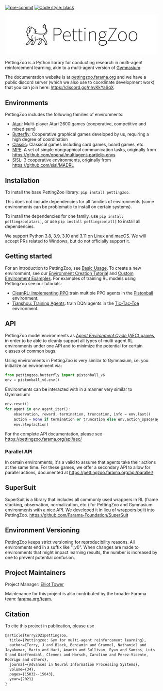 [![pre-commit](https://img.shields.io/badge/pre--commit-enabled-brightgreen?logo=pre-commit&logoColor=white)](https://pre-commit.com/) [![Code style: black](https://img.shields.io/badge/code%20style-black-000000.svg)](https://github.com/psf/black)

<p align="center">
    <img src="https://raw.githubusercontent.com/Farama-Foundation/PettingZoo/master/pettingzoo-text.png" width="500px"/>
</p>

PettingZoo is a Python library for conducting research in multi-agent reinforcement learning, akin to a multi-agent version of [Gymnasium](https://github.com/Farama-Foundation/Gymnasium).

The documentation website is at [pettingzoo.farama.org](https://pettingzoo.farama.org) and we have a public discord server (which we also use to coordinate development work) that you can join here: https://discord.gg/nhvKkYa6qX

## Environments

PettingZoo includes the following families of environments:

* [Atari](https://pettingzoo.farama.org/environments/atari/): Multi-player Atari 2600 games (cooperative, competitive and mixed sum)
* [Butterfly](https://pettingzoo.farama.org/environments/butterfly): Cooperative graphical games developed by us, requiring a high degree of coordination
* [Classic](https://pettingzoo.farama.org/environments/classic): Classical games including card games, board games, etc.
* [MPE](https://pettingzoo.farama.org/environments/mpe): A set of simple nongraphical communication tasks, originally from https://github.com/openai/multiagent-particle-envs
* [SISL](https://pettingzoo.farama.org/environments/sisl): 3 cooperative environments, originally from https://github.com/sisl/MADRL

## Installation

To install the base PettingZoo library: `pip install pettingzoo`.

This does not include dependencies for all families of environments (some environments can be problematic to install on certain systems).

To install the dependencies for one family, use `pip install pettingzoo[atari]`, or use `pip install pettingzoo[all]` to install all dependencies.

We support Python 3.8, 3.9, 3.10 and 3.11 on Linux and macOS. We will accept PRs related to Windows, but do not officially support it.

## Getting started

For an introduction to PettingZoo, see [Basic Usage](https://pettingzoo.farama.org/content/basic_usage/). To create a new environment, see our [Environment Creation Tutorial](https://pettingzoo.farama.org/tutorials/custom_environment/1-project-structure/) and [Custom Environment Examples](https://pettingzoo.farama.org/content/environment_creation/).
For examples of training RL models using PettingZoo see our tutorials:
* [CleanRL: Implementing PPO](https://pettingzoo.farama.org/tutorials/cleanrl/implementing_PPO/):train multiple PPO agents in the [Pistonball](https://pettingzoo.farama.org/environments/butterfly/pistonball/) environment.
* [Tianshou: Training Agents](https://pettingzoo.farama.org/tutorials/tianshou/intermediate/): train DQN agents in the [Tic-Tac-Toe](https://pettingzoo.farama.org/environments/classic/tictactoe/) environment.

## API

PettingZoo model environments as [*Agent Environment Cycle* (AEC) games](https://arxiv.org/pdf/2009.14471.pdf), in order to be able to cleanly support all types of multi-agent RL environments under one API and to minimize the potential for certain classes of common bugs.

Using environments in PettingZoo is very similar to Gymnasium, i.e. you initialize an environment via:

```python
from pettingzoo.butterfly import pistonball_v6
env = pistonball_v6.env()
```

Environments can be interacted with in a manner very similar to Gymnasium:

```python
env.reset()
for agent in env.agent_iter():
    observation, reward, termination, truncation, info = env.last()
    action = None if termination or truncation else env.action_space(agent).sample()  # this is where you would insert your policy
    env.step(action)
```

For the complete API documentation, please see https://pettingzoo.farama.org/api/aec/

### Parallel API

In certain environments, it's a valid to assume that agents take their actions at the same time. For these games, we offer a secondary API to allow for parallel actions, documented at https://pettingzoo.farama.org/api/parallel/

## SuperSuit

SuperSuit is a library that includes all commonly used wrappers in RL (frame stacking, observation, normalization, etc.) for PettingZoo and Gymnasium environments with a nice API. We developed it in lieu of wrappers built into PettingZoo. https://github.com/Farama-Foundation/SuperSuit

## Environment Versioning

PettingZoo keeps strict versioning for reproducibility reasons. All environments end in a suffix like "\_v0".  When changes are made to environments that might impact learning results, the number is increased by one to prevent potential confusion.

## Project Maintainers
Project Manager: [Elliot Tower](https://github.com/elliottower/)

Maintenance for this project is also contributed by the broader Farama team: [farama.org/team](https://farama.org/team).

## Citation

To cite this project in publication, please use

```
@article{terry2021pettingzoo,
  title={Pettingzoo: Gym for multi-agent reinforcement learning},
  author={Terry, J and Black, Benjamin and Grammel, Nathaniel and Jayakumar, Mario and Hari, Ananth and Sullivan, Ryan and Santos, Luis S and Dieffendahl, Clemens and Horsch, Caroline and Perez-Vicente, Rodrigo and others},
  journal={Advances in Neural Information Processing Systems},
  volume={34},
  pages={15032--15043},
  year={2021}
}
```
